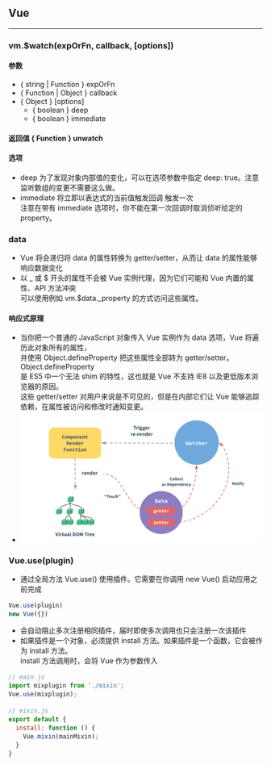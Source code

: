 ## Vue
------
### vm.$watch(expOrFn, callback, [options])
#### 参数
* { string | Function } expOrFn
* { Function | Object } callback
* { Object } [options]
   * { boolean } deep
   * { boolean } immediate 
#### 返回值 { Function } unwatch
#### 选项
* deep 为了发现对象内部值的变化，可以在选项参数中指定 deep: true。注意监听数组的变更不需要这么做。
* immediate 将立即以表达式的当前值触发回调 触发一次  
  注意在带有 immediate 选项时，你不能在第一次回调时取消侦听给定的 property。

### data
* Vue 将会递归将 data 的属性转换为 getter/setter，从而让 data 的属性能够响应数据变化
* 以 _ 或 $ 开头的属性不会被 Vue 实例代理，因为它们可能和 Vue 内置的属性、API 方法冲突   
  可以使用例如 vm.$data._property 的方式访问这些属性。
#### 响应式原理
* 当你把一个普通的 JavaScript 对象传入 Vue 实例作为 data 选项，Vue 将遍历此对象所有的属性，   
  并使用 Object.defineProperty 把这些属性全部转为 getter/setter。Object.defineProperty   
  是 ES5 中一个无法 shim 的特性，这也就是 Vue 不支持 IE8 以及更低版本浏览器的原因。  
  这些 getter/setter 对用户来说是不可见的，但是在内部它们让 Vue 能够追踪依赖，在属性被访问和修改时通知变更。 
* ![data](./imgs/data.png '原理图')

### Vue.use(plugin)
* 通过全局方法 Vue.use() 使用插件。它需要在你调用 new Vue() 启动应用之前完成
```js
Vue.use(plugin)
new Vue({})
```
* 会自动阻止多次注册相同插件，届时即使多次调用也只会注册一次该插件
* 如果插件是一个对象，必须提供 install 方法。如果插件是一个函数，它会被作为 install 方法。  
  install 方法调用时，会将 Vue 作为参数传入
```js
// main.js
import mixplugin from './mixin';
Vue.use(mixplugin);

// mixin.js
export default {
  install: function () {
    Vue.mixin(mainMixin);
  }
}
```